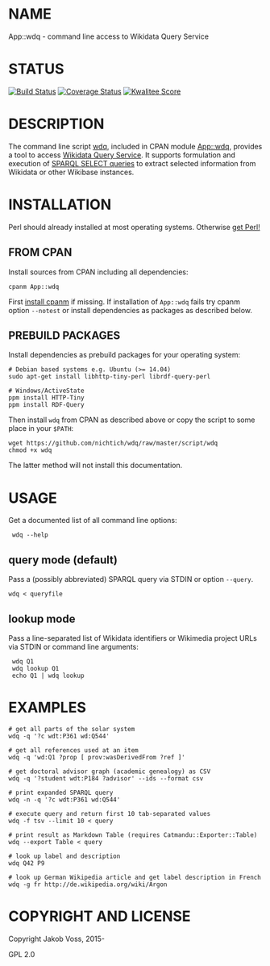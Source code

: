 # NAME

App::wdq - command line access to Wikidata Query Service

# STATUS

[![Build Status](https://travis-ci.org/nichtich/wdq.png)](https://travis-ci.org/nichtich/wdq)
[![Coverage Status](https://coveralls.io/repos/nichtich/App-wdq/badge.png)](https://coveralls.io/r/nichtich/App-wdq)
[![Kwalitee Score](http://cpants.cpanauthors.org/dist/App-wdq.png)](http://cpants.cpanauthors.org/dist/App-wdq)

# DESCRIPTION

The command line script [wdq](https://metacpan.org/pod/wdq), included in CPAN module [App::wdq](https://metacpan.org/pod/App::wdq), provides a
tool to access [Wikidata Query Service](https://query.wikidata.org/). It
supports formulation and execution of [SPARQL SELECT
queries](http://www.w3.org/TR/sparql11-query/#select) to extract selected
information from Wikidata or other Wikibase instances. 

# INSTALLATION

Perl should already installed at most operating systems. Otherwise
[get Perl!](https://www.perl.org/get.html)

## FROM CPAN

Install sources from CPAN including all dependencies:

    cpanm App::wdq

First [install cpanm](https://github.com/miyagawa/cpanminus/#installation) if
missing. If installation of `App::wdq` fails try cpanm option `--notest` or
install dependencies as packages as described below.

## PREBUILD PACKAGES

Install dependencies as prebuild packages for your operating system:

    # Debian based systems e.g. Ubuntu (>= 14.04)
    sudo apt-get install libhttp-tiny-perl librdf-query-perl

    # Windows/ActiveState
    ppm install HTTP-Tiny
    ppm install RDF-Query

Then install `wdq` from CPAN as described above or copy the script to some
place in your `$PATH`:

    wget https://github.com/nichtich/wdq/raw/master/script/wdq
    chmod +x wdq

The latter method will not install this documentation. 

# USAGE

Get a documented list of all command line options:

     wdq --help
    

## query mode (default)

Pass a (possibly abbreviated) SPARQL query via STDIN or option `--query`.

    wdq < queryfile

## lookup mode

Pass a line-separated list of Wikidata identifiers or Wikimedia project URLs
via STDIN or command line arguments:

     wdq Q1
     wdq lookup Q1
     echo Q1 | wdq lookup
    

# EXAMPLES

    # get all parts of the solar system
    wdq -q '?c wdt:P361 wd:Q544'

    # get all references used at an item
    wdq -q 'wd:Q1 ?prop [ prov:wasDerivedFrom ?ref ]'

    # get doctoral advisor graph (academic genealogy) as CSV
    wdq -q '?student wdt:P184 ?advisor' --ids --format csv

    # print expanded SPARQL query 
    wdq -n -q '?c wdt:P361 wd:Q544'
    
    # execute query and return first 10 tab-separated values
    wdq -f tsv --limit 10 < query

    # print result as Markdown Table (requires Catmandu::Exporter::Table)
    wdq --export Table < query

    # look up label and description
    wdq Q42 P9

    # look up German Wikipedia article and get label description in French
    wdq -g fr http://de.wikipedia.org/wiki/Argon 

# COPYRIGHT AND LICENSE

Copyright Jakob Voss, 2015-

GPL 2.0
